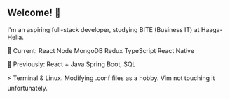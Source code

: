 ## Welcome! 👋

I'm an aspiring full-stack developer, studying BITE (Business IT) at Haaga-Helia.

🌱 Current: React Node MongoDB Redux TypeScript React Native

🔭 Previously: React + Java Spring Boot, SQL

⚡ Terminal & Linux. Modifying .conf files as a hobby. Vim not touching it unfortunately. 

<!-- ⚡ Database ER, Logical and Physical Design -->


<!--
**andrey-krendzel/andrey-krendzel** is a ✨ _special_ ✨ repository because its `README.md` (this file) appears on your GitHub profile.

Here are some ideas to get you started:

- 🔭 I’m currently working on ...
- 🌱 I’m currently learning ...
- 👯 I’m looking to collaborate on ...
- 🤔 I’m looking for help with ...
- 💬 Ask me about ...
- 📫 How to reach me: ...
- 😄 Pronouns: ...
- ⚡ Fun fact: ...
-->
